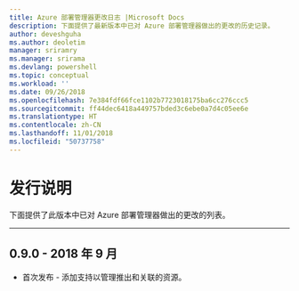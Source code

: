 ```yaml
---
title: Azure 部署管理器更改日志 |Microsoft Docs
description: 下面提供了最新版本中已对 Azure 部署管理器做出的更改的历史记录。
author: deveshguha
ms.author: deoletim
manager: sriramry
ms.manager: srirama
ms.devlang: powershell
ms.topic: conceptual
ms.workload: ''
ms.date: 09/26/2018
ms.openlocfilehash: 7e384fdf66fce1102b7723018175ba6cc276ccc5
ms.sourcegitcommit: ff44dec6418a449757bded3c6ebe0a7d4c05ee6e
ms.translationtype: HT
ms.contentlocale: zh-CN
ms.lasthandoff: 11/01/2018
ms.locfileid: "50737758"
---
```

# <a name="release-notes"></a>发行说明

下面提供了此版本中已对 Azure 部署管理器做出的更改的列表。

---
## <a name="090---september-2018"></a>0.9.0 - 2018 年 9 月
* 首次发布 - 添加支持以管理推出和关联的资源。